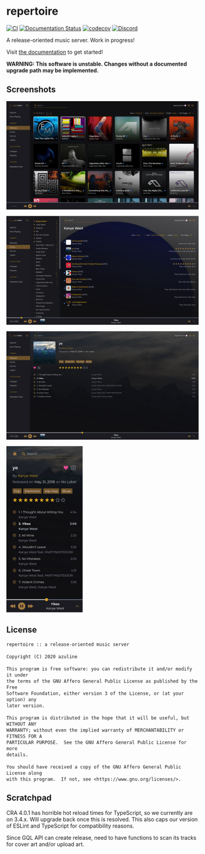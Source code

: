# repertoire

[![CI](https://img.shields.io/github/workflow/status/azuline/repertoire/CI)](https://github.com/azuline/repertoire/actions)
[![Documentation Status](https://readthedocs.org/projects/repertoire/badge/?version=latest)](https://repertoire.readthedocs.io/en/latest/?badge=latest)
[![codecov](https://img.shields.io/codecov/c/github/azuline/repertoire?token=98M8XQLWLH)](https://codecov.io/gh/azuline/repertoire)
[![Discord](https://img.shields.io/discord/780852818835013653?color=blueviolet&label=Discord)](https://discord.gg/yaXtjgMzCe)

A release-oriented music server. Work in progress!

Visit [the documentation](https://repertoire.readthedocs.io) to get started!

**WARNING: This software is unstable. Changes without a documented upgrade path
may be implemented.**

## Screenshots

![scrot1](docs/_static/scrot1.png)

![scrot2](docs/_static/scrot2.png)

![scrot3](docs/_static/scrot3.png)

<img src="docs/_static/scrot4.png" width="200" />

## License

```
repertoire :: a release-oriented music server

Copyright (C) 2020 azuline

This program is free software: you can redistribute it and/or modify it under
the terms of the GNU Affero General Public License as published by the Free
Software Foundation, either version 3 of the License, or (at your option) any
later version.

This program is distributed in the hope that it will be useful, but WITHOUT ANY
WARRANTY; without even the implied warranty of MERCHANTABILITY or FITNESS FOR A
PARTICULAR PURPOSE.  See the GNU Affero General Public License for more
details.

You should have received a copy of the GNU Affero General Public License along
with this program.  If not, see <https://www.gnu.org/licenses/>.
```

## Scratchpad

CRA 4.0.1 has horrible hot reload times for TypeScript, so we currently are
on 3.4.x. Will upgrade back once this is resolved. This also caps our version
of ESLint and TypeScript for compatibility reasons.

Since GQL API can create release, need to have functions to scan its tracks for
cover art and/or upload art.
